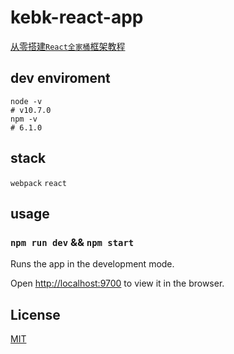 # kebk-react-app

[从零搭建`React全家桶`框架教程](https://github.com/brickspert/blog/issues/1)

## dev enviroment

```shell
node -v
# v10.7.0
npm -v
# 6.1.0
```

## stack

`webpack` `react`

## usage

### `npm run dev` && `npm start`

Runs the app in the development mode.

Open [http://localhost:9700](http://localhost:9700) to view it in the browser.

## License

[MIT](LICENSE)
